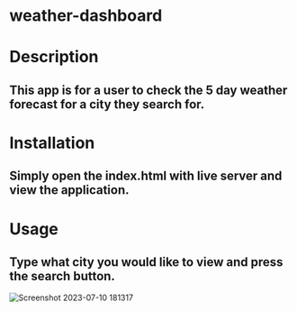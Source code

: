 # weather-dashboard


# Description

## This app is for a user to check the 5 day weather forecast for a city they search for.

# Installation

## Simply open the index.html with live server and view the application.

# Usage

## Type what city you would like to view and press the search button.

![Screenshot 2023-07-10 181317](https://github.com/Jrorem/weather-dashboard/assets/126031175/18f7c4c9-d779-4f00-8033-984128b8d934)
